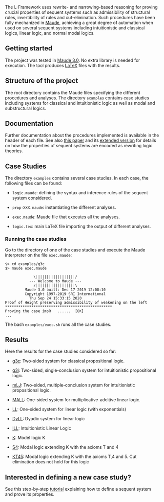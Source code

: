 
The L-Framework uses rewrite- and narrowing-based reasoning for proving crucial
properties of sequent systems such as admissibility of structural rules,
invertibility of rules and cut-elimination. Such procedures have been fully
mechanized in
[Maude](http://maude.cs.illinois.edu/w/index.php/The_Maude_System), achieving a
great degree of automation when used on several sequent systems including
intuitionistic and classical logics, linear logic, and normal modal logics. 

## Getting started

The project was tested in [Maude
3.0](http://maude.cs.illinois.edu/w/index.php/Maude_download_and_installation).
No extra library is needed for execution. The tool produces
[LaTeX](https://en.wikipedia.org/wiki/LaTeX) files with the results. 

## Structure of the project

The root directory contains the Maude files specifying the different procedures
and analyses. The directory `examples` contains case studies including systems
for classical and intuitionistic logic as well as modal and
substructural logics. 


## Documentation

Further documentation about the procedures implemented is available in the
header of each file.  See also [this
paper](https://link.springer.com/chapter/10.1007/978-3-319-99840-4_7) and 
its [extended version](http://arxiv.org/abs/2101.03113) 
for details on how the properties of sequent systems are encoded as rewriting logic
theories. 

## Case Studies

The directory `examples` contains several case studies. In each case, the
following files can be found:

- `logic.maude`: defining the syntax and inference rules of the sequent system
  considered.

- `prop-XXX.maude`: instantiating the different analyses. 

- `exec.maude`: Maude file that executes all the analyses. 

- `logic.tex`: main LaTeX file importing the output of different analyses. 

### Running the case studies

Go to the directory of one of the case studies and execute the Maude
interpreter on the file `exec.maude`:

```
$> cd examples/g3c
$> maude exec.maude

		     \||||||||||||||||||/
		   --- Welcome to Maude ---
		     /||||||||||||||||||\
	     Maude 3.0 built: Dec 17 2019 12:08:10
	     Copyright 1997-2019 SRI International
		   Thu Sep 24 15:33:15 2020
Proof of Height preserving admissibility of weakening on the left
*************************************************
Proving the case impR	......	[OK]
...
```

The bash `examples/exec.sh` runs all the case studies. 

## Results

Here the results for the case studies considered so far:

- [g3c](g3c.pdf): Two-sided system for classical propositional logic.

- [g3i](g3i.pdf): Two-sided, single-conclusion system for intuitionistic propositional
  logic.

- [mLJ](mLJ.pdf): Two-sided, multiple-conclusion system for intuitionistic
  propositional logic.

- [MALL](MALL.pdf): One-sided system for multiplicative-additive linear logic.

- [LL](LL.pdf): One-sided system for linear logic (with exponentials)

- [DyLL](DyLL.pdf): Dyadic system for linear logic

- [ILL](ILL.pdf): Intuitionistic Linear Logic

- [K](K.pdf): Model logic K

- [S4](S4.pdf): Modal logic extending K with the axioms T and 4

- [KT45](KT45.pdf): Modal logic extending K with the axioms T,4 and 5. Cut
  elimination does not hold for this logic

## Interested in defining a new case study?

See this step-by-step [tutorial](tutorial.md) explaining how to define a
sequent system and prove its properties. 

